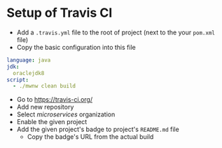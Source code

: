 
# Setup of Travis CI

* Add a `.travis.yml` file to the root of project (next to the your `pom.xml` file)
* Copy the basic configuration into this file

```yml
language: java
jdk:
  oraclejdk8
script:
  - ./mwnw clean build
```
* Go to https://travis-ci.org/
* Add new repository
* Select *microservices* organization
* Enable the given project
* Add the given project's badge to project's `README.md` file
  * Copy the badge's URL from the actual build
